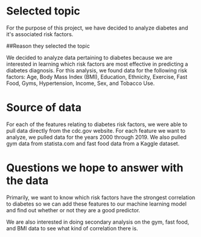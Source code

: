 # Selected topic

For the purpose of this project, we have decided to analyze diabetes and it's associated risk factors. 

##Reason they selected the topic

We decided to analyze data pertaining to diabetes because we are interested in learning which risk factors are most effective in predicting a diabetes diagnosis. For this analysis, we found data for the following risk factors: Age, Body Mass Index (BMI), Education, Ethnicity, Exercise, Fast Food, Gyms, Hypertension, Income, Sex, and Tobacco Use. 

# Source of data

For each of the features relating to diabetes risk factors, we were able to pull data directly from the cdc.gov website. For each feature we want to analyze, we pulled data for the years 2000 through 2019. We also pulled gym data from statista.com and fast food data from a Kaggle dataset.

# Questions we hope to answer with the data
Primarily, we want to know which risk factors have the strongest correlation to diabetes so we can add these features to our machine learning model and find out whether or not they are a good predictor.

We are also interested in doing secondary analysis on the gym, fast food, and BMI data to see what kind of correlation there is. 
